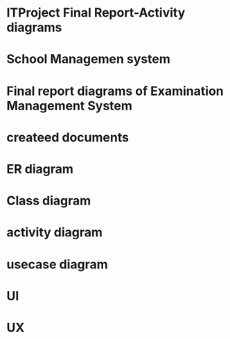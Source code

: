 # ITProject Final Report-Activity diagrams
# School Managemen system
# Final report diagrams of Examination Management System

# createed documents 
# ER diagram
# Class diagram
# activity diagram 
# usecase diagram
# UI
# UX
